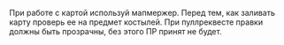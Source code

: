 При работе с картой используй мапмержер. Перед тем, как заливать карту проверь ее на предмет костылей.
При пуллреквесте правки должны быть прозрачны, без этого ПР принят не будет.
